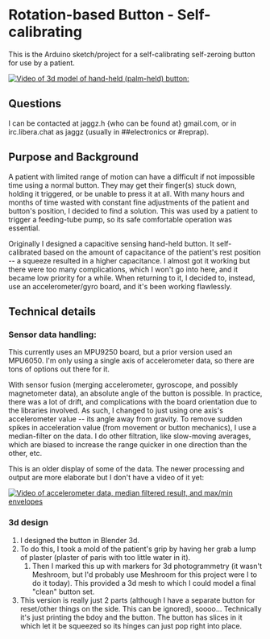 # Rotation-based Button - Self-calibrating

This is the Arduino sketch/project for a self-calibrating self-zeroing button for use by a patient.

[![Video of 3d model of hand-held (palm-held) button:](https://img.youtube.com/vi/lR_kUQ13Uhk/maxresdefault.jpg "Hand-held button")](https://www.youtube.com/watch?v=lR_kUQ13Uhk)

## Questions

I can be contacted at jaggz.h {who can be found at} gmail.com, or in irc.libera.chat as jaggz (usually in ##electronics or #reprap).

## Purpose and Background

A patient with limited range of motion can have a difficult if not impossible time using a normal button.  They may get their finger(s) stuck down, holding it triggered, or be unable to press it at all.  With many hours and months of time wasted with constant fine adjustments of the patient and button's position, I decided to find a solution.  This was used by a patient to trigger a feeding-tube pump, so its safe comfortable operation was essential.

Originally I designed a capacitive sensing hand-held button.  It self-calibrated based on the amount of capacitance of the patient's rest position -- a squeeze resulted in a higher capacitance.  I almost got it working but there were too many complications, which I won't go into here, and it became low priority for a while.  When returning to it, I decided to, instead, use an accelerometer/gyro board, and it's been working flawlessly.

## Technical details

### Sensor data handling:

This currently uses an MPU9250 board, but a prior version used an MPU6050.  I'm only using a single axis of accelerometer data, so there are tons of options out there for it.

With sensor fusion (merging accelerometer, gyroscope, and possibly magnetometer data), an absolute angle of the button is possible.  In practice, there was a lot of drift, and complications with the board orientation due to the libraries involved.  As such, I changed to just using one axis's accelerometer value -- its angle away from gravity.  To remove sudden spikes in acceleration value (from movement or button mechanics), I use a median-filter on the data.  I do other filtration, like slow-moving averages, which are biased to increase the range quicker in one direction than the other, etc.

This is an older display of some of the data.  The newer processing and output are more elaborate but I don't have a video of it yet:

[![Video of accelerometer data, median filtered result, and max/min envelopes](https://img.youtube.com/vi/tvhn7LEv6tM/maxresdefault.jpg "Youtube Video of Accelerometer Data - Processed Output")](https://www.youtube.com/watch?v=tvhn7LEv6tM)


### 3d design

1. I designed the button in Blender 3d.
1. To do this, I took a mold of the patient's grip by having her grab a lump of plaster (plaster of paris with too little water in it).
	1. Then I marked this up with markers for 3d photogrammetry (it wasn't Meshroom, but I'd probably use Meshroom for this project were I to do it today).  This provided a 3d mesh to which I could model a final "clean" button set.
1. This version is really just 2 parts (although I have a separate button for reset/other things on the side. This can be ignored), soooo... Technically it's just printing the bdoy and the button.  The button has slices in it which let it be squeezed so its hinges can just pop right into place.

